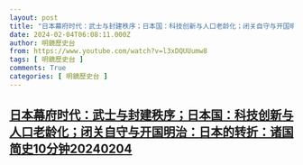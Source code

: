 ```yaml
---
layout: post
title: "日本幕府时代：武士与封建秩序；日本国：科技创新与人口老龄化；闭关自守与开国明治：日本的转折：诸国简史10分钟20240204"
date: 2024-02-04T06:08:11.000Z
author: 明鏡歷史台
from: https://www.youtube.com/watch?v=l3xDQUUumw8
tags: [ 明鏡歷史台 ]
comments: True
categories: [ 明鏡歷史台 ]
---
```

<!--1707026891000-->
[日本幕府时代：武士与封建秩序；日本国：科技创新与人口老龄化；闭关自守与开国明治：日本的转折：诸国简史10分钟20240204](https://www.youtube.com/watch?v=l3xDQUUumw8)
------

<div>

</div>
